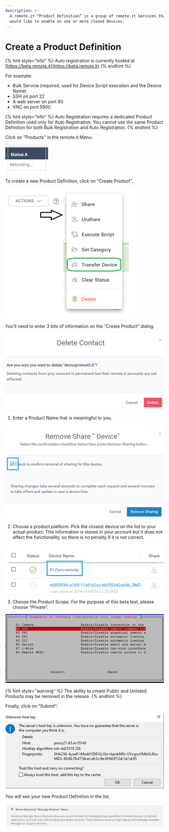 ```yaml
---
description: >-
  A remote.it “Product Definition” is a group of remote.it Services that you
  would like to enable on one or more cloned Devices.
---
```


# Create a Product Definition

{% hint style="info" %}
Auto registration is currently hosted at [https://beta.remote.it](https://beta.remote.it)
{% endhint %}

For example:

* Bulk Service \(required, used for Device Script execution and the Device Name\)
* SSH on port 22
* A web server on port 80
* VNC on port 5900

{% hint style="info" %}
Auto Registration requires a dedicated Product Definition used only for Auto Registration. You cannot use the same Product Definition for both Bulk Registration and Auto Registration.
{% endhint %}

Click on "Products" in the remote.it Menu:

![](../../.gitbook/assets/image%20%28170%29.png)

To create a new Product Definition, click on “Create Product”.

![](../../.gitbook/assets/image%20%28226%29.png)

You’ll need to enter 3 bits of information on the “Create Product” dialog.

![](../../.gitbook/assets/image%20%28128%29.png)

1. Enter a Product Name that is meaningful to you.

![](../../.gitbook/assets/image%20%28437%29.png)

2. Choose a product platform.  Pick the closest device on the list to your actual product.  This information is stored in your account but it does not affect the functionality, so there is no penalty if it is not correct.

![](../../.gitbook/assets/image%20%28242%29.png)

3. Choose the Product Scope.  For the purpose of this beta test, please choose “Private”.

![](../../.gitbook/assets/image%20%28123%29.png)

{% hint style="warning" %}
The ability to create Public and Unlisted Products may be removed in the release.
{% endhint %}

Finally, click on “Submit”:

![](../../.gitbook/assets/image%20%28195%29.png)

You will see your new Product Definition in the list.

![](../../.gitbook/assets/image%20%28333%29.png)

